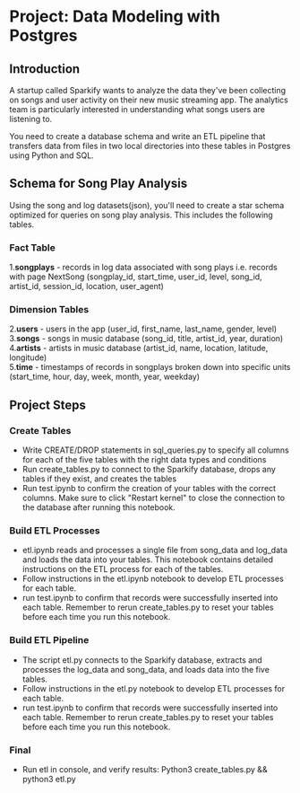 # Project: Data Modeling with Postgres
## Introduction
A startup called Sparkify wants to analyze the data they've been collecting on songs and user activity on their new music streaming app. The analytics team is particularly interested in understanding what songs users are listening to. 

You need to create a database schema and write an ETL pipeline that transfers data from files in two local directories into these tables in Postgres using Python and SQL.

## Schema for Song Play Analysis
Using the song and log datasets(json), you'll need to create a star schema optimized for queries on song play analysis. This includes the following tables.

### Fact Table
1.**songplays** - records in log data associated with song plays i.e. records with page NextSong (songplay_id, start_time, user_id, level, song_id, artist_id, session_id, location, user_agent)
### Dimension Tables
2.**users** - users in the app (user_id, first_name, last_name, gender, level)   
3.**songs** - songs in music database (song_id, title, artist_id, year, duration)  
4.**artists** - artists in music database (artist_id, name, location, latitude, longitude)  
5.**time** - timestamps of records in songplays broken down into specific units (start_time, hour, day, week, month, year, weekday)

## Project Steps
### Create Tables
* Write CREATE/DROP statements in sql_queries.py to specify all columns for each of the five tables with the right data types and conditions
* Run create_tables.py to connect to the Sparkify database, drops any tables if they exist, and creates the tables
* Run test.ipynb to confirm the creation of your tables with the correct columns. Make sure to click "Restart kernel" to close the connection to the database after running this notebook.

### Build ETL Processes
* etl.ipynb reads and processes a single file from song_data and log_data and loads the data into your tables. This notebook contains detailed instructions on the ETL process for each of the tables.
* Follow instructions in the etl.ipynb notebook to develop ETL processes for each table. 
* run test.ipynb to confirm that records were successfully inserted into each table. Remember to rerun create_tables.py to reset your tables before each time you run this notebook.

### Build ETL Pipeline
* The script etl.py connects to the Sparkify database, extracts and processes the log_data and song_data, and loads data into the five tables.
* Follow instructions in the etl.py notebook to develop ETL processes for each table. 
* run test.ipynb to confirm that records were successfully inserted into each table. Remember to rerun create_tables.py to reset your tables before each time you run this notebook.

### Final
* Run etl in console, and verify results: Python3 create_tables.py && python3 etl.py
